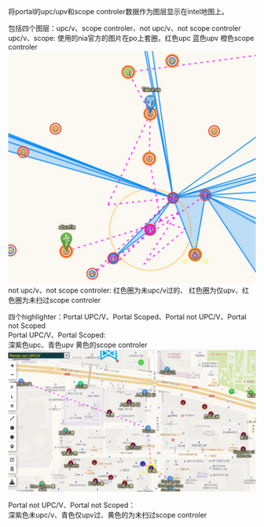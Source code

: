 将portal的upc/upv和scope controler数据作为图层显示在intel地图上。<br>

包括四个图层：upc/v、scope controler、not upc/v、not scope controler<br>
upc/v、scope:
使用的nia官方的图片在po上套圈，红色upc 蓝色upv 橙色scope controler<br>
<img src="preview.png"/><br>
not upc/v、not scope controler:
红色圈为未upc/v过的、 红色圈为仅upv、红色圈为未扫过scope controler<br>

四个highlighter：Portal UPC/V、Portal Scoped、Portal not UPC/V、Portal not Scoped<br>
Portal UPC/V、Portal Scoped:<br>
深紫色upc、青色upv 黄色的scope controler<br>
<img src="highlighter.png"/><br>

Portal not UPC/V、Portal not Scoped：<br>
深紫色未upc/v、青色仅upv过、黄色的为未扫过scope controler<br>